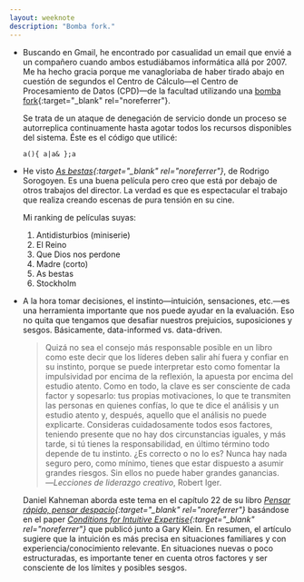 ```yaml
---
layout: weeknote
description: "Bomba fork."
---
```


- Buscando en Gmail, he encontrado por casualidad un email que envié a un
  compañero cuando ambos estudiábamos informática allá por 2007. Me ha hecho
  gracia porque me vanagloriaba de haber tirado abajo en cuestión de segundos el
  Centro de Cálculo—el Centro de Procesamiento de Datos (CPD)—de la facultad
  utilizando una [bomba fork][1]{:target="_blank" rel="noreferrer"}.

  Se trata de un ataque de denegación de servicio donde un proceso se
  autorreplica continuamente hasta agotar todos los recursos disponibles del
  sistema. Éste es el código que utilicé:
  ```shell
  a(){ a|a& };a
  ```

- He visto *[As bestas][2]{:target="_blank" rel="noreferrer"}*, de Rodrigo
  Sorogoyen. Es una buena película pero creo que está por debajo de otros
  trabajos del director. La verdad es que es espectacular el trabajo que realiza
  creando escenas de pura tensión en su cine.

  Mi ranking de películas suyas:
    1. Antidisturbios (miniserie)
    2. El Reino
    3. Que Dios nos perdone
    4. Madre (corto)
    5. As bestas
    6. Stockholm

- A la hora tomar decisiones, el instinto—intuición, sensaciones, etc.—es una
  herramienta importante que nos puede ayudar en la evaluación. Eso no quita que
  tengamos que desafiar nuestros prejuicios, suposiciones y sesgos. Básicamente,
  data-informed vs. data-driven.

  > Quizá no sea el consejo más responsable posible en un libro como este decir
  que los líderes deben salir ahí fuera y confiar en su instinto, porque se
  puede interpretar esto como fomentar la impulsividad por encima de la
  reflexión, la apuesta por encima del estudio atento. Como en todo, la clave es
  ser consciente de cada factor y sopesarlo: tus propias motivaciones, lo que te
  transmiten las personas en quienes confías, lo que te dice el análisis y un
  estudio atento y, después, aquello que el análisis no puede explicarte.
  Consideras cuidadosamente todos esos factores, teniendo presente que no hay
  dos circunstancias iguales, y más tarde, si tú tienes la responsabilidad, en
  último término todo depende de tu instinto. ¿Es correcto o no lo es? Nunca hay
  nada seguro pero, como mínimo, tienes que estar dispuesto a asumir grandes
  riesgos. Sin ellos no puede haber grandes ganancias.  
  > —*Lecciones de liderazgo creativo*, Robert Iger.

  Daniel Kahneman aborda este tema en el capítulo 22 de su libro *[Pensar
  rápido, pensar despacio][4]{:target="_blank" rel="noreferrer"}* basándose en
  el paper *[Conditions for Intuitive Expertise][3]{:target="_blank"
  rel="noreferrer"}* que publicó junto a Gary Klein. En resumen, el artículo
  sugiere que la intuición es más precisa en situaciones familiares y con
  experiencia/conocimiento relevante. En situaciones nuevas o poco
  estructuradas, es importante tener en cuenta otros factores y ser consciente
  de los límites y posibles sesgos.


[1]: https://es.wikipedia.org/wiki/Bomba_fork
[2]: https://www.filmaffinity.com/es/film227540.html
[3]: https://www.fs.usda.gov/rmrs/sites/default/files/Kahneman2009_ConditionsforIntuitiveExpertise_AFailureToDisagree.pdf
[4]: https://www.goodreads.com/book/show/17371706-pensar-r-pido-pensar-despacio
